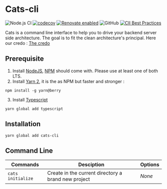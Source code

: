 # Cats-cli

![Node.js CI](https://github.com/Chupsy/cats-cli/workflows/Node.js%20CI/badge.svg?branch=master)
[![codecov](https://codecov.io/gh/Chupsy/cats-cli/branch/master/graph/badge.svg)](https://codecov.io/gh/Chupsy/cats-cli)
[![Renovate enabled](https://img.shields.io/badge/renovate-enabled-brightgreen.svg)](https://renovatebot.com/)
![GitHub](https://img.shields.io/github/license/chupsy/cats-cli)
[![CII Best Practices](https://bestpractices.coreinfrastructure.org/projects/3699/badge)](https://bestpractices.coreinfrastructure.org/projects/3699)

Cats is a command line interface to help you to drive your backend server side architecture. The goal is to fit the clean architecture's principal. Here our credo : [The credo](https://herbertograca.com/2017/11/16/explicit-architecture-01-ddd-hexagonal-onion-clean-cqrs-how-i-put-it-all-together/)

## Prerequisite

1. Install [NodeJS](https://nodejs.org/en/), [NPM](https://www.npmjs.com/) should come with. Please use at least one of both LTS.
2. Install [Yarn 2](https://yarnpkg.com/getting-started/install), it is the as NPM but faster and stronger :

```
npm install -g yarn@berry
```

3. Install [Typescript](https://www.typescriptlang.org/)

```
yarn global add typescript
```

## Installation

```
yarn global add cats-cli
```

## Command Line

| Commands          | Desciption                                          | Options |
| ----------------- | --------------------------------------------------- | ------- |
| `cats initialize` | Create in the current directory a brand new project | _None_  |
